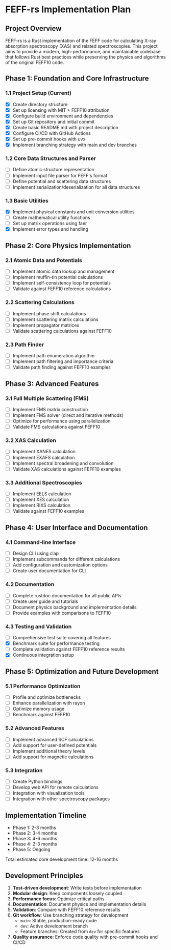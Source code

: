 # FEFF-rs Implementation Plan

## Project Overview

FEFF-rs is a Rust implementation of the FEFF code for calculating X-ray absorption spectroscopy (XAS) and related spectroscopies. This project aims to provide a modern, high-performance, and maintainable codebase that follows Rust best practices while preserving the physics and algorithms of the original FEFF10 code.

## Phase 1: Foundation and Core Infrastructure

### 1.1 Project Setup (Current)
- [x] Create directory structure
- [x] Set up licensing with MIT + FEFF10 attribution
- [x] Configure build environment and dependencies
- [x] Set up Git repository and initial commit
- [x] Create basic README.md with project description
- [x] Configure CI/CD with GitHub Actions
- [x] Set up pre-commit hooks with uvx
- [x] Implement branching strategy with main and dev branches

### 1.2 Core Data Structures and Parser
- [ ] Define atomic structure representation
- [ ] Implement input file parser for FEFF's format
- [ ] Define potential and scattering data structures
- [ ] Implement serialization/deserialization for all data structures

### 1.3 Basic Utilities
- [x] Implement physical constants and unit conversion utilities
- [ ] Create mathematical utility functions
- [ ] Set up matrix operations using faer
- [x] Implement error types and handling

## Phase 2: Core Physics Implementation

### 2.1 Atomic Data and Potentials
- [ ] Implement atomic data lookup and management
- [ ] Implement muffin-tin potential calculations
- [ ] Implement self-consistency loop for potentials
- [ ] Validate against FEFF10 reference calculations

### 2.2 Scattering Calculations
- [ ] Implement phase shift calculations
- [ ] Implement scattering matrix calculations
- [ ] Implement propagator matrices
- [ ] Validate scattering calculations against FEFF10

### 2.3 Path Finder
- [ ] Implement path enumeration algorithm
- [ ] Implement path filtering and importance criteria
- [ ] Validate path finding against FEFF10 examples

## Phase 3: Advanced Features

### 3.1 Full Multiple Scattering (FMS)
- [ ] Implement FMS matrix construction
- [ ] Implement FMS solver (direct and iterative methods)
- [ ] Optimize for performance using parallelization
- [ ] Validate FMS calculations against FEFF10

### 3.2 XAS Calculation
- [ ] Implement XANES calculation
- [ ] Implement EXAFS calculation
- [ ] Implement spectral broadening and convolution
- [ ] Validate XAS calculations against FEFF10 examples

### 3.3 Additional Spectroscopies
- [ ] Implement EELS calculation
- [ ] Implement XES calculation
- [ ] Implement RIXS calculation
- [ ] Validate against FEFF10 examples

## Phase 4: User Interface and Documentation

### 4.1 Command-line Interface
- [ ] Design CLI using clap
- [ ] Implement subcommands for different calculations
- [ ] Add configuration and customization options
- [ ] Create user documentation for CLI

### 4.2 Documentation
- [ ] Complete rustdoc documentation for all public APIs
- [ ] Create user guide and tutorials
- [ ] Document physics background and implementation details
- [ ] Provide examples with comparisons to FEFF10

### 4.3 Testing and Validation
- [ ] Comprehensive test suite covering all features
- [x] Benchmark suite for performance testing
- [ ] Complete validation against FEFF10 reference results
- [x] Continuous integration setup

## Phase 5: Optimization and Future Development

### 5.1 Performance Optimization
- [ ] Profile and optimize bottlenecks
- [ ] Enhance parallelization with rayon
- [ ] Optimize memory usage
- [ ] Benchmark against FEFF10

### 5.2 Advanced Features
- [ ] Implement advanced SCF calculations
- [ ] Add support for user-defined potentials
- [ ] Implement additional theory levels
- [ ] Add support for magnetic calculations

### 5.3 Integration
- [ ] Create Python bindings
- [ ] Develop web API for remote calculations
- [ ] Integration with visualization tools
- [ ] Integration with other spectroscopy packages

## Implementation Timeline

- Phase 1: 2-3 months
- Phase 2: 3-4 months
- Phase 3: 4-6 months
- Phase 4: 2-3 months
- Phase 5: Ongoing

Total estimated core development time: 12-16 months

## Development Principles

1. **Test-driven development**: Write tests before implementation
2. **Modular design**: Keep components loosely coupled
3. **Performance focus**: Optimize critical paths
4. **Documentation**: Document physics and implementation details
5. **Validation**: Compare with FEFF10 reference results
6. **Git workflow**: Use branching strategy for development
   - `main`: Stable, production-ready code
   - `dev`: Active development branch
   - Feature branches: Created from `dev` for specific features
7. **Quality assurance**: Enforce code quality with pre-commit hooks and CI/CD